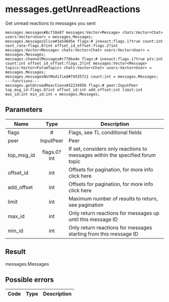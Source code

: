# messages.getUnreadReactions
Get unread reactions to messages you sent

```
messages.messages#8c718e87 messages:Vector<Message> chats:Vector<Chat> users:Vector<User> = messages.Messages;
messages.messagesSlice#3a54685e flags:# inexact:flags.1?true count:int next_rate:flags.0?int offset_id_offset:flags.2?int messages:Vector<Message> chats:Vector<Chat> users:Vector<User> = messages.Messages;
messages.channelMessages#c776ba4e flags:# inexact:flags.1?true pts:int count:int offset_id_offset:flags.2?int messages:Vector<Message> topics:Vector<ForumTopic> chats:Vector<Chat> users:Vector<User> = messages.Messages;
messages.messagesNotModified#74535f21 count:int = messages.Messages;
---functions---
messages.getUnreadReactions#3223495b flags:# peer:InputPeer top_msg_id:flags.0?int offset_id:int add_offset:int limit:int max_id:int min_id:int = messages.Messages;
```

## Parameters
| Name | Type | Description |
| ---- | :----: | ----------- |
| flags | # | Flags, see TL conditional fields |
| peer | InputPeer | Peer |
| top_msg_id | flags.0?int | If set, considers only reactions to messages within the specified forum topic |
| offset_id | int | Offsets for pagination, for more info click here |
| add_offset | int | Offsets for pagination, for more info click here |
| limit | int | Maximum number of results to return, see pagination |
| max_id | int | Only return reactions for messages up until this message ID |
| min_id | int | Only return reactions for messages starting from this message ID |


## Result
messages.Messages

## Possible errors
| Code | Type | Description |
| ---- | :----: | ----------- |

